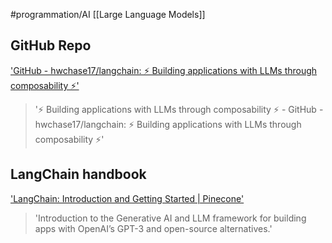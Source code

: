 #programmation/AI 
[[Large Language Models]]

## GitHub Repo
['GitHub - hwchase17/langchain: ⚡ Building applications with LLMs through composability ⚡']('https://github.com/hwchase17/langchain')
> '⚡ Building applications with LLMs through composability ⚡ - GitHub - hwchase17/langchain: ⚡ Building applications with LLMs through composability ⚡'

## LangChain handbook
['LangChain: Introduction and Getting Started | Pinecone']('https://www.pinecone.io/learn/langchain-intro/')
> 'Introduction to the Generative AI and LLM framework for building apps with OpenAI’s GPT-3 and open-source alternatives.'
